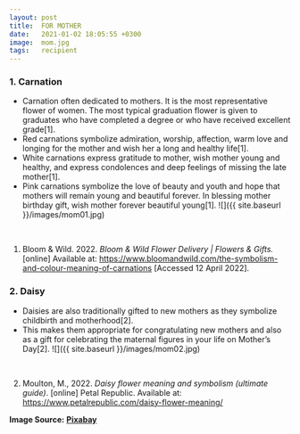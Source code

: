```yaml
---
layout: post
title:  FOR MOTHER
date:   2021-01-02 18:05:55 +0300
image:  mom.jpg
tags:   recipient
---
```

### 1. Carnation
* Carnation often dedicated to mothers. It is the most representative flower of women. The most typical graduation flower is given to graduates who have completed a degree or who have received excellent grade[1].
* Red carnations symbolize admiration, worship, affection, warm love and longing for the mother and wish her a long and healthy life[1].
* White carnations express gratitude to mother, wish mother young and healthy, and express condolences and deep feelings of missing the late mother[1].
* Pink carnations symbolize the love of beauty and youth and hope that mothers will remain young and beautiful forever. In blessing mother birthday gift, wish mother forever beautiful young[1].
![]({{ site.baseurl }}/images/mom01.jpg)
<br>

1. Bloom & Wild. 2022. *Bloom & Wild Flower Delivery | Flowers & Gifts.* [online] Available at: <https://www.bloomandwild.com/the-symbolism-and-colour-meaning-of-carnations> [Accessed 12 April 2022].

### 2. Daisy
* Daisies are also traditionally gifted to new mothers as they symbolize childbirth and motherhood[2].
* This makes them appropriate for congratulating new mothers and also as a gift for celebrating the maternal figures in your life on Mother’s Day[2].
![]({{ site.baseurl }}/images/mom02.jpg)
<br>

2. Moulton, M., 2022. *Daisy flower meaning and symbolism (ultimate guide)*. [online] Petal Republic. Available at: <https://www.petalrepublic.com/daisy-flower-meaning/>

__Image Source:__ <a href="https://pixabay.com/">__Pixabay__</a>
